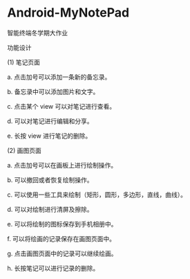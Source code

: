 # Android-MyNotePad
智能终端冬学期大作业

功能设计

(1) 笔记页面

a. 点击加号可以添加一条新的备忘录。

b. 备忘录中可以添加图片和文字。

c. 点击某个 view 可以对笔记进行查看。

d. 可以对笔记进行编辑和分享。

e. 长按 view 进行笔记的删除。

(2) 画图页面

a. 点击加号可以在画板上进行绘制操作。

b. 可以撤回或者恢复绘制操作。

c. 可以使用一些工具来绘制（矩形，圆形，多边形，直线，曲线）。

d. 可以对绘制进行清屏及擦除。

e. 可以将绘制的图标保存到手机相册中。

f. 可以将绘画的记录保存在画图页面中。

g. 点击画图页面中的记录可以继续绘画。

h. 长按笔记可以进行记录的删除。
